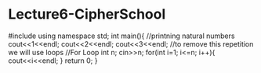 # Lecture6-CipherSchool
#include<iostream>
using namespace std;
int main(){
    //printning natural numbers
    cout<<1<<endl;
    cout<<2<<endl;
    cout<<3<<endl;
    //to remove this repetition we will use loops
    //For Loop
    int n;
    cin>>n;
    for(int i=1; i<=n; i++){
        cout<<i<<endl;
    }
    return 0;
}
